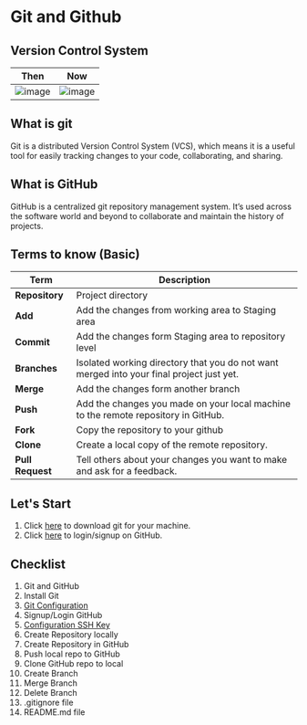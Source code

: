 # Git and Github

## Version Control System
|Then | Now|
|---------|---------|
|![image](https://user-images.githubusercontent.com/42300489/202853221-b5e9b64b-423b-41e6-9afd-1a5a97d9706a.png)|![image](https://user-images.githubusercontent.com/42300489/202853476-7419d238-16ed-4e60-b475-68d51f1bc76b.png)|

## What is git
Git is a distributed Version Control System (VCS), which means it is a useful tool for easily tracking changes to your code, collaborating, and sharing.

## What is GitHub
GitHub is a centralized git repository management system. It’s used across the software world and beyond to collaborate and maintain the history of projects.

## Terms to know (Basic)
|**Term**|**Description**|
|--------|---------------|
|**Repository**| Project directory|
|**Add**|Add the changes from working area to Staging area|
|**Commit**| Add the changes form Staging area to repository level|
|**Branches**| Isolated working directory that you do not want merged into your final project just yet.|
|**Merge**| Add the changes form another branch|
|**Push**| Add the changes you made on your local machine to the remote repository in GitHub.|
|**Fork**| Copy the repository to your github|
|**Clone**| Create a local copy of the remote repository.|
|**Pull Request**| Tell others about your changes you want to make and ask for a feedback.|

## Let's Start
1. Click [here](https://git-scm.com/download/ "Git -distributed version control system") to download git for your machine.
2. Click [here](https://github.com/ "GitHub -centralized git repository management system") to login/signup on GitHub.

## Checklist
1. Git and GitHub
2. Install Git
3. [Git Configuration](https://education.github.com/git-cheat-sheet-education.pdf)
4. Signup/Login GitHub
5. [Configuration SSH Key](https://docs.github.com/en/authentication/connecting-to-github-with-ssh/generating-a-new-ssh-key-and-adding-it-to-the-ssh-agent)
6. Create Repository locally
7. Create Repository in GitHub
8. Push local repo to GitHub
9. Clone GitHub repo to local
10. Create Branch
11. Merge Branch
12. Delete Branch
13. .gitignore file
14. README.md file
